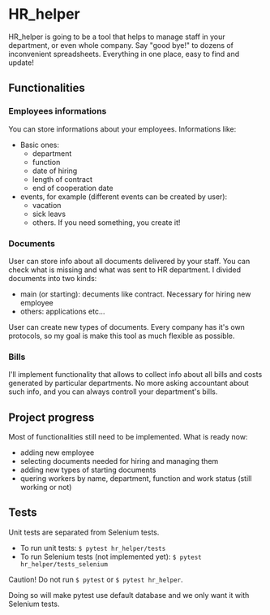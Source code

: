 # HR_helper
HR_helper is going to be a tool that helps to manage staff in your department, or even whole company.
Say "good bye!" to dozens of inconvenient spreadsheets. Everything in one place, easy to find and update!

## Functionalities

### Employees informations
You can store informations about your employees. Informations like:
- Basic ones:
  - department
  - function
  - date of hiring
  - length of contract
  - end of cooperation date
- events, for example (different events can be created by user):
  - vacation
  - sick leavs
  - others. If you need something, you create it!

### Documents
User can store info about all documents delivered by your staff. You can check what is missing and what was sent to HR department.
I divided documents into two kinds:
- main (or starting): decuments like contract. Necessary for hiring new employee
- others: applications etc...

User can create new types of documents. Every company has it's own protocols, so my goal is make this tool as much flexible as possible.

### Bills
I'll implement functionality that allows to collect info about all bills and costs generated by particular departments.
No more asking accountant about such info, and you can always controll your department's bills.


## Project progress
Most of functionalities still need to be implemented.
What is ready now:
- adding new employee
- selecting documents needed for hiring and managing them
- adding new types of starting documents
- quering workers by name, department, function and work status (still working or not)

## Tests
Unit tests are separated from Selenium tests.
- To run unit tests: `$ pytest hr_helper/tests`
- To run Selenium tests (not implemented yet): `$ pytest hr_helper/tests_selenium`

Caution! Do not run `$ pytest` or `$ pytest hr_helper`.

Doing so will make pytest use default database and we only want it with Selenium tests.
